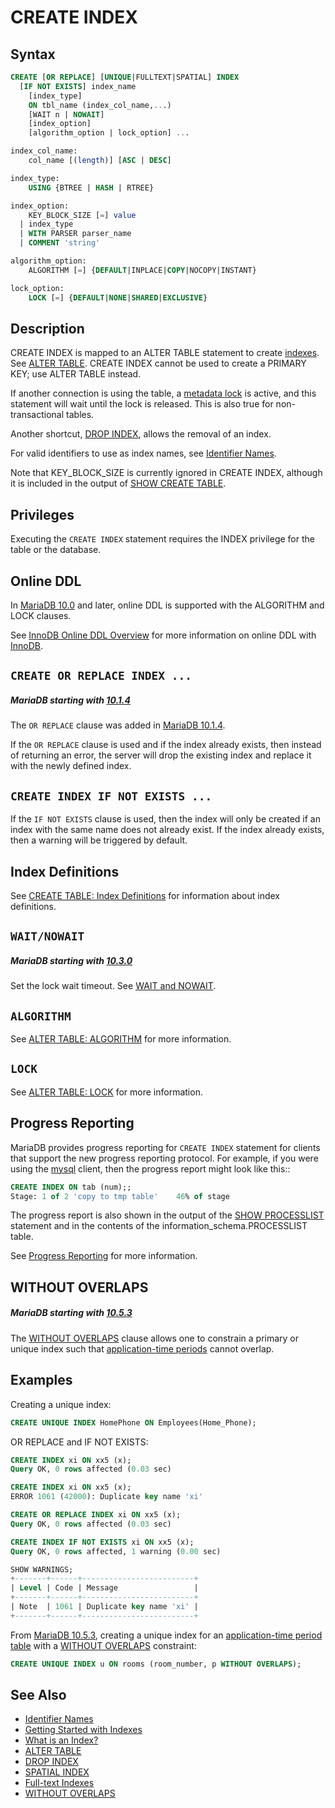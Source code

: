 # CREATE INDEX

## Syntax

```sql
CREATE [OR REPLACE] [UNIQUE|FULLTEXT|SPATIAL] INDEX 
  [IF NOT EXISTS] index_name
    [index_type]
    ON tbl_name (index_col_name,...)
    [WAIT n | NOWAIT]
    [index_option]
    [algorithm_option | lock_option] ...

index_col_name:
    col_name [(length)] [ASC | DESC]

index_type:
    USING {BTREE | HASH | RTREE}

index_option:
    KEY_BLOCK_SIZE [=] value
  | index_type
  | WITH PARSER parser_name
  | COMMENT 'string'

algorithm_option:
    ALGORITHM [=] {DEFAULT|INPLACE|COPY|NOCOPY|INSTANT}

lock_option:
    LOCK [=] {DEFAULT|NONE|SHARED|EXCLUSIVE}
```

## Description

CREATE INDEX is mapped to an ALTER TABLE statement to create [indexes](/replication/optimization-and-tuning/optimization-and-indexes).
See [ALTER TABLE](/sql-statements-structure/sql-statements/data-definition/alter/alter-table). CREATE INDEX cannot be used to create a
PRIMARY KEY; use ALTER TABLE instead.

If another connection is using the table, a [metadata lock](/sql-statements-structure/sql-statements/transactions/metadata-locking) is active, and this statement will wait until the lock is released. This is also true for non-transactional tables.

Another shortcut, [DROP INDEX](/sql-statements-structure/sql-statements/data-definition/drop/drop-index), allows the removal of an index.

For valid identifiers to use as index names, see [Identifier Names](/sql-statements-structure/sql-language-structure/identifier-names).

Note that KEY_BLOCK_SIZE is currently ignored in CREATE INDEX, although it is included in the output of [SHOW CREATE TABLE](/sql-statements-structure/sql-statements/administrative-sql-statements/show/show-create-table).

## Privileges

Executing the `CREATE INDEX` statement requires the <a undefined>INDEX</a> privilege for the table or the database.

## Online DDL

In [MariaDB 10.0](/kb/en/what-is-mariadb-100/) and later, online DDL is supported with the <a undefined>ALGORITHM</a> and <a undefined>LOCK</a> clauses.

See [InnoDB Online DDL Overview](/columns-storage-engines-and-plugins/storage-engines/innodb/innodb-online-ddl/innodb-online-ddl-overview) for more information on online DDL with [InnoDB](/columns-storage-engines-and-plugins/storage-engines/innodb).

## `CREATE OR REPLACE INDEX ...`

##### MariaDB starting with [10.1.4](/kb/en/mariadb-1014-release-notes/)

The `OR REPLACE` clause was added in [MariaDB 10.1.4](/kb/en/mariadb-1014-release-notes/).

If the `OR REPLACE` clause is used and if the index already exists, then instead of returning an error, the server will drop the existing index and replace it with the newly defined index.

## `CREATE INDEX IF NOT EXISTS ...`

If the `IF NOT EXISTS` clause is used, then the index will only be created if an index with the same name does not already exist. If the index already exists, then a warning will be triggered by default.

## Index Definitions

See [CREATE TABLE: Index Definitions](/kb/en/create-table/#index-definitions) for information about index definitions.

## `WAIT/NOWAIT`

##### MariaDB starting with [10.3.0](/kb/en/mariadb-1030-release-notes/)

Set the lock wait timeout. See [WAIT and NOWAIT](/sql-statements-structure/sql-statements/transactions/wait-and-nowait).

## `ALGORITHM`

See [ALTER TABLE: ALGORITHM](/kb/en/alter-table/#algorithm) for more information.

## `LOCK`

See [ALTER TABLE: LOCK](/kb/en/alter-table/#lock) for more information.

## Progress Reporting

MariaDB provides progress reporting for `CREATE INDEX` statement for clients
that support the new progress reporting protocol. For example, if you were using the [mysql](/clients-utilities/mysql-client/mysql-command-line-client) client, then the progress report might look like this::

```sql
CREATE INDEX ON tab (num);;
Stage: 1 of 2 'copy to tmp table'    46% of stage
```

The progress report is also shown in the output of the [SHOW PROCESSLIST](/sql-statements-structure/sql-statements/administrative-sql-statements/show/show-processlist) statement and in the contents of the <a undefined>information_schema.PROCESSLIST</a> table.

See [Progress Reporting](/kb/en/progress-reporting/) for more information.

## WITHOUT OVERLAPS

##### MariaDB starting with [10.5.3](/kb/en/mariadb-1053-release-notes/)

The [WITHOUT OVERLAPS](/kb/en/application-time-periods/#without-overlaps) clause allows one to constrain a primary or unique index such that [application-time periods](/sql-statements-structure/temporal-tables/application-time-periods) cannot overlap.

## Examples

Creating a unique index:

```sql
CREATE UNIQUE INDEX HomePhone ON Employees(Home_Phone);
```

OR REPLACE and IF NOT EXISTS:

```sql
CREATE INDEX xi ON xx5 (x);
Query OK, 0 rows affected (0.03 sec)

CREATE INDEX xi ON xx5 (x);
ERROR 1061 (42000): Duplicate key name 'xi'

CREATE OR REPLACE INDEX xi ON xx5 (x);
Query OK, 0 rows affected (0.03 sec)

CREATE INDEX IF NOT EXISTS xi ON xx5 (x);
Query OK, 0 rows affected, 1 warning (0.00 sec)

SHOW WARNINGS;
+-------+------+-------------------------+
| Level | Code | Message                 |
+-------+------+-------------------------+
| Note  | 1061 | Duplicate key name 'xi' |
+-------+------+-------------------------+
```

From [MariaDB 10.5.3](/kb/en/mariadb-1053-release-notes/), creating a unique index for an [application-time period table](/sql-statements-structure/temporal-tables/application-time-periods) with a [WITHOUT OVERLAPS](/kb/en/application-time-periods/#without-overlaps) constraint:

```sql
CREATE UNIQUE INDEX u ON rooms (room_number, p WITHOUT OVERLAPS);
```

## See Also

- [Identifier Names](/sql-statements-structure/sql-language-structure/identifier-names)
- [Getting Started with Indexes](/replication/optimization-and-tuning/optimization-and-indexes/getting-started-with-indexes)
- [What is an Index?](/kb/en/what-is-an-index/)
- [ALTER TABLE](/sql-statements-structure/sql-statements/data-definition/alter/alter-table)
- [DROP INDEX](/sql-statements-structure/sql-statements/data-definition/drop/drop-index)
- [SPATIAL INDEX](/sql-statements-structure/geographic-geometric-features/spatial-index)
- [Full-text Indexes](/replication/optimization-and-tuning/optimization-and-indexes/full-text-indexes)
- [WITHOUT OVERLAPS](/kb/en/application-time-periods/#without-overlaps)